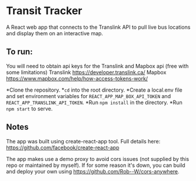 # Transit Tracker
A React web app that connects to the Translink API to pull live
bus locations and display them on an interactive map.

## To run:
You will need to obtain api keys for the Translink and Mapbox api (free with some limitations)
Translink https://developer.translink.ca/
Mapbox https://www.mapbox.com/help/how-access-tokens-work/

*Clone the repository.
*`cd` into the root directory.
*Create a local.env file and set environment variables for `REACT_APP_MAP_BOX_API_TOKEN` and `REACT_APP_TRANSLINK_API_TOKEN`.
*Run `npm install` in the directory.
*Run `npm start` to serve.

## Notes
The app was built using create-react-app tool.
Full details here: https://github.com/facebook/create-react-app

The app makes use a demo proxy to avoid cors issues (not supplied by this repo or maintained by myself).
If for some reason it's down, you can build and deploy your own using https://github.com/Rob--W/cors-anywhere.
